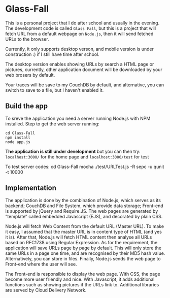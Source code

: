 Glass-Fall
==========

This is a personal project that I do after school and usually in the evening. 
The development code is called `Glass Fall`, but this is a project that will fetch URL from a default webpage on `Node.js`,
then it will send fetched URLs to the browser. 

Currently, it only supports desktop verson, and mobile version is under construction :) if I still have time after school.

The desktop version enables showing URLs by search a HTML page or pictures, currently, other application document will be 
downloaded by your web brosers by default. 

Your traces will be save to my CouchDB by default, and alternative, you can switch to save to a file, but I haven't 
enabled it. 

## Build the app

To sreve the application you need a server running Node.js with NPM installed. Step to get the web server running:

    cd Glass-Fall
    npm install
    node app.js

**The application is still under development** but you can then try: 
```localhost:3000/``` for the home page and ```localhost:3000/test``` for test

To test server codes:
    cd Glass-Fall
    mocha ./test/URLTest.js -R sepc -u qunit -t 10000

## Implementation

The application is done by the combination of Node.js, which serves as its backend; CouchDB and File System, which provide data storage; Front-end is supported by jQuery and Require.JS. The web pages are generated by “template” called embedded Javascript (EJS), and decorated by plain CSS. 

Node.js will fetch Web Content from the default URL (Master URL). To make it easy, I assumed that the master URL is in content type of HTML (and yes it is). After that, Node.js will fetch HTML content then analyse all URLs based on RFC1738 using Regular Expression. As for the requirement, the application will save URLs page by page by default. This will only store the same URLs in a page one time, and are recognised by their MD5 hash value. Alternatively, you can store in files. Finally, Node.js sends the web page to Front-end where the user will see. 

The Front-end is responsible to display the web page. With CSS, the page become more user friendly and nice. With Javascript, it adds additional functions such as showing pictures if the URLs link to. Additional libraries are served by Cloud Delivery Network.
